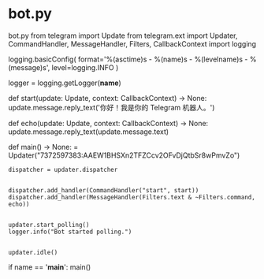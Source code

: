 # bot.py
bot.py
from telegram import Update
from telegram.ext import Updater, CommandHandler, MessageHandler, Filters, CallbackContext
import logging


logging.basicConfig(
    format='%(asctime)s - %(name)s - %(levelname)s - %(message)s',
    level=logging.INFO
)

logger = logging.getLogger(__name__)


def start(update: Update, context: CallbackContext) -> None:
    update.message.reply_text('你好！我是你的 Telegram 机器人。')


def echo(update: Update, context: CallbackContext) -> None:
    update.message.reply_text(update.message.text)

def main() -> None:
= Updater("7372597383:AAEW1BHSXn2TFZCcv2OFvDjQtbSr8wPmvZo")

    dispatcher = updater.dispatcher


    dispatcher.add_handler(CommandHandler("start", start))
    dispatcher.add_handler(MessageHandler(Filters.text & ~Filters.command, echo))


    updater.start_polling()
    logger.info("Bot started polling.")


    updater.idle()

if name == '__main__':
    main()
